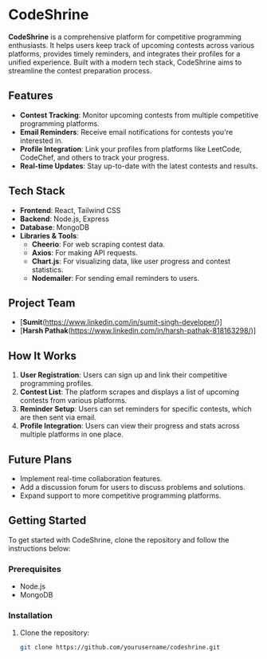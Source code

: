 # CodeShrine

**CodeShrine** is a comprehensive platform for competitive programming enthusiasts. It helps users keep track of upcoming contests across various platforms, provides timely reminders, and integrates their profiles for a unified experience. Built with a modern tech stack, CodeShrine aims to streamline the contest preparation process.

## Features

- **Contest Tracking**: Monitor upcoming contests from multiple competitive programming platforms.
- **Email Reminders**: Receive email notifications for contests you're interested in.
- **Profile Integration**: Link your profiles from platforms like LeetCode, CodeChef, and others to track your progress.
- **Real-time Updates**: Stay up-to-date with the latest contests and results.

## Tech Stack

- **Frontend**: React, Tailwind CSS
- **Backend**: Node.js, Express
- **Database**: MongoDB
- **Libraries & Tools**:
  - **Cheerio**: For web scraping contest data.
  - **Axios**: For making API requests.
  - **Chart.js**: For visualizing data, like user progress and contest statistics.
  - **Nodemailer**: For sending email reminders to users.

## Project Team

- [**Sumit**(https://www.linkedin.com/in/sumit-singh-developer/)]
- [**Harsh Pathak**(https://www.linkedin.com/in/harsh-pathak-818163298/)]

## How It Works

1. **User Registration**: Users can sign up and link their competitive programming profiles.
2. **Contest List**: The platform scrapes and displays a list of upcoming contests from various platforms.
3. **Reminder Setup**: Users can set reminders for specific contests, which are then sent via email.
4. **Profile Integration**: Users can view their progress and stats across multiple platforms in one place.

## Future Plans

- Implement real-time collaboration features.
- Add a discussion forum for users to discuss problems and solutions.
- Expand support to more competitive programming platforms.

## Getting Started

To get started with CodeShrine, clone the repository and follow the instructions below:

### Prerequisites

- Node.js
- MongoDB

### Installation

1. Clone the repository:
   ```bash
   git clone https://github.com/yourusername/codeshrine.git
